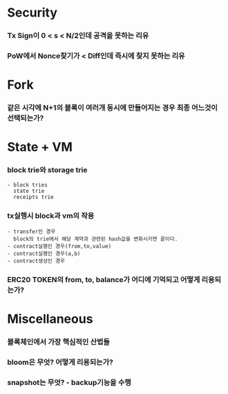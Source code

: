# Security
### Tx Sign이 0 < s < N/2인데 공격을 못하는 리유
### PoW에서 Nonce찾기가 < Diff인데 즉시에 찾지 못하는 리유
# Fork
### 같은 시각에 N+1의 블록이 여러개 동시에 만들어지는 경우 최종 어느것이 선택되는가?
# State + VM
### block trie와 storage trie
    - block tries
      state trie
      receipts trie
### tx실행시 block과 vm의 작용
    - transfer인 경우
      block의 trie에서 해당 계약과 관련된 hash값을 변화시키면 끝이다.
    - contract실행인 경우(from,to,value)
    - contract실행인 경우(a,b)
    - contract생성인 경우
### ERC20 TOKEN의 from, to, balance가 어디에 기억되고 어떻게 리용되는가?
# Miscellaneous      
### 블록체인에서 가장 핵심적인 산법들
### bloom은 무엇? 어떻게 리용되는가?
### snapshot는 무엇? - backup기능을 수행
